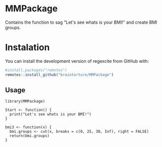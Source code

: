 # MMPackage
Contains the function to sag "Let's see whats is your BMI!" and create BMI groups.


# Instalation
You can install the development version of regexcite from GitHub with:
``` r
#install.packages("remotes")
remotes::install_github("braintorture/MMPackage")
```

## Usage
```{r}
library(MMPackage)
```
```{r}
Start <- function() {
  print("Let's see whats is your BMI!")
}
```

```{r}
bmi3 <- function(x) {
  bmi.groups <- cut(x, breaks = c(0, 25, 30, Inf), right = FALSE)
  return(bmi.groups)
}

```
